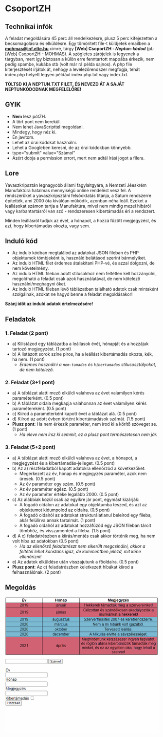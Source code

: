 # CsoportZH

## Technikai infók
A feladat megoldására 45 perc áll rendelkezésre, plusz 5 perc kifejezetten a becsomagolásra és elküldésre. Egy tömörített file-t küldjetek emailben a **mohmas@inf.elte.hu** címre, tárgy **[Web] CsoportZH - *Neptun-kódod*** (pl.: [Web] CsoportZH - MOHMAS). A szögletes zárójelek is legyenek a tárgyban, mert így biztosan a külön erre fenntartott mappába érkezik, nem pedig spambe, kukába stb (volt már rá példa sajnos). A php file kiterjesztését írjátok át, nehogy a levelezőrendszer megfogja, tehát index.php helyett legyen például index.php.txt vagy index.txt.

**TÖLTSD KI A NEPTUN.TXT FILET, ÉS NEVEZD ÁT A SAJÁT NEPTUNKÓDODNAK MEGFELELŐRE!**

## GYIK
- **Nem** lesz pótZH.
- A tört pont nem kerekül.
- Nem lehet JavaScripttel megoldani.
- Mindegy, hogy néz ki.
- Én javítom.
- Lehet az órai kódokat használni.
- Lehet a Googleben keresni, de az órai kódokban könnyebb.
- type="submit" value="Számol"
- Azért dobja a permission errort, mert nem adtál írási jogot a filera.

## Lore
Yavaszkripsztán legnagyobb állami fagylaltgyára, a Nemzeti Jéeskrém Manufaktúra hatalmas mennyiségű online rendelést vesz fel. A rendszerüket a yavaszkripsztáni felsőoktatás titánja, a Saturn rendszerre építették, ami 2000 óta kiválóan működik, azonban néha leáll. Ezeket a leállásokat számon tartja a Manufaktúra, mivel nem mindig mezei hibáról vagy karbantartásról van szó - rendszeresen kibertámadás éri a rendszert.

Minden leállásról tudjuk az évet, a hónapot, a hozzá fűzött megjegyzést, és azt, hogy kibertámadás okozta, vagy sem.

## Induló kód
- Az induló kódban megtalálod az adatokat JSON fileban és PHP objektumok tömbjeként is, használd belátásod szerint bármelyiket.
- Az induló HTML filet érdemes átalakítani PHP-vé, és azzal dolgozni, de nem követelmény.
- Az induló HTML fileban adott stílusokhoz nem feltétlen kell hozzányúlni, megoldható a feladat csak azok használatával, de nem kötelező használni/meghagyni őket.
- Az induló HTML fileban lévő táblázatban található adatok csak mintaként szolgálnak, azokat ne hagyd benne a feladat megoldásakor!

**Szánj időt az induló adatok értelmezésére!**

## Feladatok

### 1. Feladat (2 pont)
- a) Kilistázod egy táblázatba a leállások évét, hónapját és a hozzájuk tartozó megjegyzést. (1 pont)
- b) A listázott sorok színe piros, ha a leállást kibertámadás okozta, kék, ha nem. (1 pont)
    - *Érdemes használni a `nem-tamadas` és `kibertamadas` stílusosztályokat, de nem kötelező.*

### 2. Feladat (3+1 pont)
- a) A táblázat alatti mező elküldi valahova az évet valamilyen kérés paraméterként. (0.5 pont)
- b) A táblázat oldala megkapja valahonnan az évet valamilyen kérés paramétereként. (0.5 pont)
- c) Kiírod a paraméterként kapott évet a táblázat alá. (0.5 pont)
- d) Kiírod az adott évben történt kibertámadások számát. (1.5 pont)
- **Plusz pont:** Ha nem érkezik paraméter, nem írod ki a körítő szöveget se. (1 pont)
    - *Ha eleve nem írsz ki semmit, ez a plusz pont természetesen nem jár.*

### 3. Feladat (5+2 pont)
- a) A táblázat alatti mező elküldi valahova az évet, a hónapot, a megjegyzést és a kibertámadás-jelleget. (0.5 pont)
- b) Az a) részfeladatból kapott adatokra ellenőrzöd a következőket:
    - Megérkezett az év, hónap és megjegyzés paraméter, azok nem üresek. (0.5 pont)
    - Az év paraméter egy szám. (0.5 pont)
    - Az év paraméter egész. (0.5 pont)
    - Az év paraméter értéke legalább 2000. (0.5 pont)
- c) Az alábbiak közül csak az egyikre jár pont, egymást kizárják:
    - A fogadó oldalon az adatokat egy objektumba teszed, és azt az objektumot kidumpolod az oldalra. (0.5 pont)
    - A fogadó oldalról az adatokat strukturálatlanul beleírod egy fileba, akár felülírva annak tartalmát. (1 pont)
    - A fogadó oldalról az adatokat hozzáfűzöd egy JSON fileban tárolt tömbhöz, és visszamented a fileba. (1.5 pont)
- d) A c) feladatrészben a kiírás/mentés csak akkor történik meg, ha nem volt hiba az adatokban (0.5 pont)
    - *Ha az ellenőrző feladatrészt nem sikerült megcsinálni, akkor a feltétel lehet konstans igaz, de kommentben jelezd, mit kéne ellenőrizni!*
- e) Az adatok elküldése után visszajutunk a főoldalra. (0.5 pont)
- **Plusz pont:** Az c) feladatrészben keletkezett hibákat kiírod a felhasználónak. (2 pont)

## Megoldás
![Így nézzen ki a végeredmény](delelott.gif)
